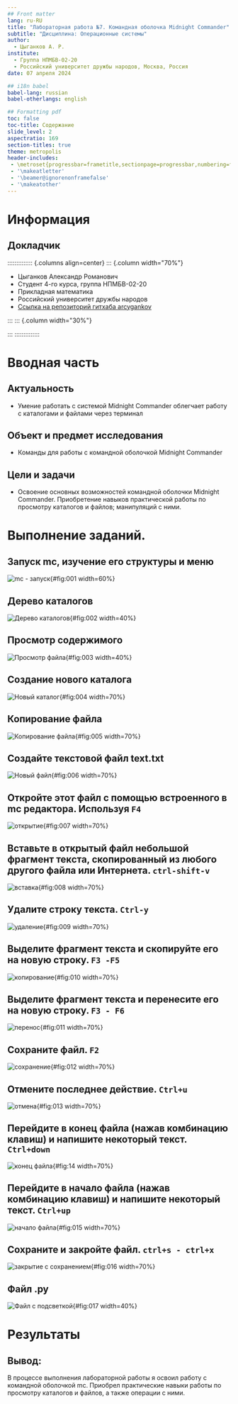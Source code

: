 ```yaml
---
## Front matter
lang: ru-RU
title: "Лабораторная работа №7. Командная оболочка Midnight Commander"
subtitle: "Дисциплина: Операционные системы"
author:
  - Цыганков А. Р.
institute:
  - Группа НПМБВ-02-20
  - Российский университет дружбы народов, Москва, Россия
date: 07 апреля 2024

## i18n babel
babel-lang: russian
babel-otherlangs: english

## Formatting pdf
toc: false
toc-title: Содержание
slide_level: 2
aspectratio: 169
section-titles: true
theme: metropolis
header-includes:
 - \metroset{progressbar=frametitle,sectionpage=progressbar,numbering=fraction}
 - '\makeatletter'
 - '\beamer@ignorenonframefalse'
 - '\makeatother'
---
```


# Информация

## Докладчик

:::::::::::::: {.columns align=center}
::: {.column width="70%"}

  * Цыганков Александр Романович
  * Студент 4-го курса, группа НПМБВ-02-20
  * Прикладная математика
  * Российский университет дружбы народов
  * [Ссылка на репозиторий гитхаба arcygankov](https://github.com/arcygankov/study_2023-2024_os-intro)

:::
::: {.column width="30%"}

:::
::::::::::::::

# Вводная часть

## Актуальность

- Умение работать с системой Midnight Commander облегчает работу с каталогами и файлами через терминал

## Объект и предмет исследования

- Команды для работы с командной оболочкой Midnight Commander

## Цели и задачи

- Освоение основных возможностей командной оболочки Midnight Commander. Приобретение навыков практической работы по просмотру каталогов и файлов; манипуляций с ними.

# Выполнение заданий.

## Запуск mc, изучение его структуры и меню

![mc - запуск](image/2.png){#fig:001 width=60%}

## Дерево каталогов

![Дерево каталогов](image/7.png){#fig:002 width=40%}

## Просмотр содержимого 

![Просмотр файла](image/9.png){#fig:003 width=40%}

## Создание нового каталога

![Новый каталог](image/6.png){#fig:004 width=70%}

## Копирование файла

![Копирование файла](image/3.png){#fig:005 width=70%}

## Создайте текстовой файл text.txt 
![Новый файл](image/23.png){#fig:006 width=70%}

## Откройте этот файл с помощью встроенного в mc редактора. Используя `F4` 
![открытие](image/24.png){#fig:007 width=70%}

## Вставьте в открытый файл небольшой фрагмент текста, скопированный из любого другого файла или Интернета. `ctrl-shift-v` 
![вставка](image/25.png){#fig:008 width=70%}	

## Удалите строку текста. `Ctrl-y` 
![удаление](image/26.png){#fig:009 width=70%}	
	
## Выделите фрагмент текста и скопируйте его на новую строку. `F3 -F5` 
![копирование](image/27.png){#fig:010 width=70%}
	
## Выделите фрагмент текста и перенесите его на новую строку. `F3 - F6`
![перенос](image/28.png){#fig:011 width=70%}
	
## Сохраните файл. `F2`
![сохранение](image/31.png){#fig:012 width=70%}
	
## Отмените последнее действие. `Ctrl+u` 
![отмена](image/30.png){#fig:013 width=70%}

## Перейдите в конец файла (нажав комбинацию клавиш) и напишите некоторый текст. `Ctrl+down` 
![конец файла](image/32.png){#fig:14 width=70%}
	
## Перейдите в начало файла (нажав комбинацию клавиш) и напишите некоторый текст. `Ctrl+up` 
![начало файла](image/33.png){#fig:015 width=70%}
	
## Сохраните и закройте файл. `ctrl+s - ctrl+x` 
![закрытие с сохранением](image/34.png){#fig:016 width=70%}

## Файл .py

![Файл с подсветкой](image/35.png){#fig:017 width=40%}

# Результаты

## Вывод:

В процессе выполнения лабораторной работы я освоил работу с командной оболочкой mc. Приобрел практические навыки работы по просмотру каталогов и файлов, а также операции с ними.